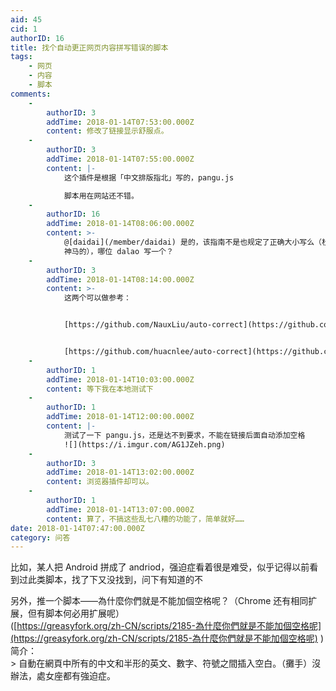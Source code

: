 ```yaml
---
aid: 45
cid: 1
authorID: 16
title: 找个自动更正网页内容拼写错误的脚本
tags:
    - 网页
    - 内容
    - 脚本
comments:
    -
        authorID: 3
        addTime: 2018-01-14T07:53:00.000Z
        content: 修改了链接显示舒服点。
    -
        authorID: 3
        addTime: 2018-01-14T07:55:00.000Z
        content: |-
            这个插件是根据「中文排版指北」写的，pangu.js

            脚本用在网站还不错。
    -
        authorID: 16
        addTime: 2018-01-14T08:06:00.000Z
        content: >-
            @[daidai](/member/daidai) 是的，该指南不是也规定了正确大小写么（杜绝 apple pAY、win xp
            神马的），哪位 dalao 写一个？
    -
        authorID: 3
        addTime: 2018-01-14T08:14:00.000Z
        content: >-
            这两个可以做参考：


            [https://github.com/NauxLiu/auto-correct](https://github.com/NauxLiu/auto-correct)


            [https://github.com/huacnlee/auto-correct](https://github.com/huacnlee/auto-correct)
    -
        authorID: 1
        addTime: 2018-01-14T10:03:00.000Z
        content: 等下我在本地测试下
    -
        authorID: 1
        addTime: 2018-01-14T12:00:00.000Z
        content: |-
            测试了一下 pangu.js，还是达不到要求，不能在链接后面自动添加空格  
            ![](https://i.imgur.com/AG1JZeh.png)
    -
        authorID: 3
        addTime: 2018-01-14T13:02:00.000Z
        content: 浏览器插件却可以。
    -
        authorID: 1
        addTime: 2018-01-14T13:07:00.000Z
        content: 算了，不搞这些乱七八糟的功能了，简单就好……
date: 2018-01-14T07:47:00.000Z
category: 问答
---
```


比如，某人把 Android 拼成了 andriod，强迫症看着很是难受，似乎记得以前看到过此类脚本，找了下又没找到，问下有知道的不

另外，推一个脚本——為什麼你們就是不能加個空格呢？（Chrome 还有相同扩展，但有脚本何必用扩展呢）  
([https://greasyfork.org/zh-CN/scripts/2185-為什麼你們就是不能加個空格呢](https://greasyfork.org/zh-CN/scripts/2185-為什麼你們就是不能加個空格呢) )  
简介：  
\> 自動在網頁中所有的中文和半形的英文、數字、符號之間插入空白。（攤手）沒辦法，處女座都有強迫症。
